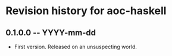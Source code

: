 # Revision history for aoc-haskell

## 0.1.0.0 -- YYYY-mm-dd

* First version. Released on an unsuspecting world.
